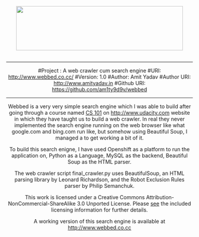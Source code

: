 <center><img src='http://www.webbed.co.cc/static/images/logo.png' width='450px' height='120px' /><center><br />


*********************************************************************************************

#Project : A web crawler cum search engine
#URI: http://www.webbed.co.cc/
#Version: 1.0
#Author: Amit Yadav
#Author URI: http://www.amityadav.in
#Github URI: https://github.com/am1ty9d9v/webbed

**********************************************************************************************

Webbed is a very very simple search engine which I was able to build after going through a course named <a href='http://www.udacity.com/overview/Course/cs101/CourseRev/apr2012'>CS 101</a> on http://www.udacity.com website in which they have taught us to build a web crawler. In real they never implemented the search engine running on the web browser like what google.com and bing.com run like, but somehow using Beautiful Soup, I managed a to get working a bit of it.

To build this search enigne, I have used Openshift as a platform to run the application on, Python as a Language, MySQL as the backend, Beautiful Soup as the HTML parser.

The web crawler script final_crawler.py uses BeautifulSoup, an HTML parsing library by Leonard Richardson, and the Robot Exclusion Rules parser by Philip Semanchuk.

This work is licensed under a Creative Commons Attribution-NonCommercial-ShareAlike 3.0 Unported License. Please <a href='https://github.com/am1ty9d9v/webbed/blob/master/LICENSE.md'>see</a> the included licensing information for further details.

A working version of this search engine is available at http://www.webbed.co.cc


